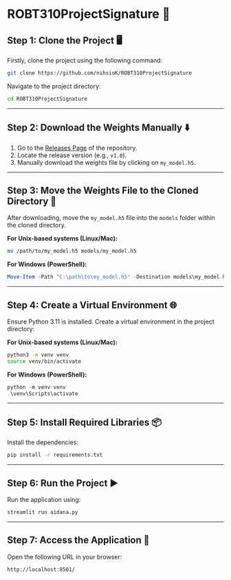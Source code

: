 # ROBT310ProjectSignature 🚀

## Step 1: Clone the Project 🖥️

Firstly, clone the project using the following command:

```bash
git clone https://github.com/nihsioK/ROBT310ProjectSignature
```

Navigate to the project directory:

```bash
cd ROBT310ProjectSignature
```

---

## Step 2: Download the Weights Manually ⬇️

1. Go to the [Releases Page](https://github.com/nihsioK/ROBT310ProjectSignature/releases) of the repository.
2. Locate the release version (e.g., `v1.0`).
3. Manually download the weights file by clicking on `my_model.h5`.

---

## Step 3: Move the Weights File to the Cloned Directory 🎯

After downloading, move the `my_model.h5` file into the `models` folder within the cloned directory.

**For Unix-based systems (Linux/Mac):**

```bash
mv /path/to/my_model.h5 models/my_model.h5
```

**For Windows (PowerShell):**

```powershell
Move-Item -Path "C:\path\to\my_model.h5" -Destination models\my_model.h5
```

---

## Step 4: Create a Virtual Environment 🌐

Ensure Python 3.11 is installed. Create a virtual environment in the project directory:

**For Unix-based systems (Linux/Mac):**

```bash
python3 -m venv venv
source venv/bin/activate
```

**For Windows (PowerShell):**

```powershell
python -m venv venv
.\venv\Scripts\activate
```

---

## Step 5: Install Required Libraries 📦

Install the dependencies:

```bash
pip install -r requirements.txt
```

---

## Step 6: Run the Project ▶️

Run the application using:

```bash
streamlit run aidana.py
```

---

## Step 7: Access the Application 🌟

Open the following URL in your browser:

```bash
http://localhost:8501/
```
